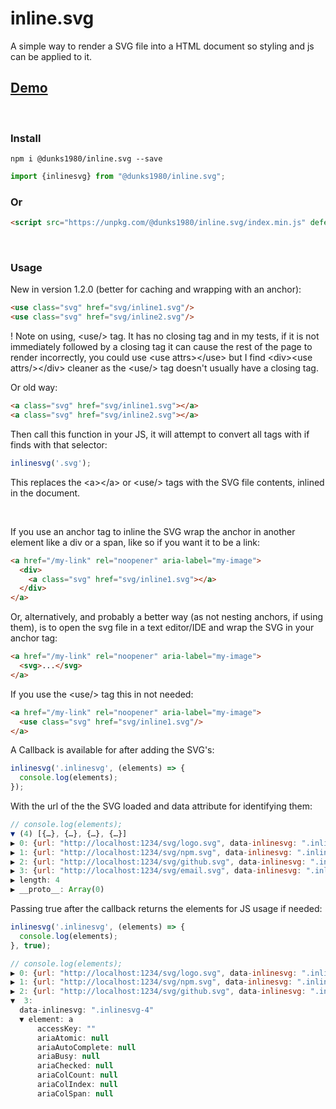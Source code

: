 # inline.svg

A simple way to render a SVG file into a HTML document so styling and js can be applied to it.
<br />
## <a href="https://inlinesvg.dunks1980.com">Demo</a>
<br />

### Install
```
npm i @dunks1980/inline.svg --save
```
```javascript
import {inlinesvg} from "@dunks1980/inline.svg";
```
### Or

```html
<script src="https://unpkg.com/@dunks1980/inline.svg/index.min.js" defer></script>
```
<br />

### Usage

New in version 1.2.0 (better for caching and wrapping with an anchor):

```html
<use class="svg" href="svg/inline1.svg"/>
<use class="svg" href="svg/inline2.svg"/>
```
! Note on using, &lt;use/&gt; tag. It has no closing tag and in my tests, if it is not immediately followed by a closing tag it can cause the rest of the page to render incorrectly, you could use &lt;use attrs&gt;&lt;/use&gt; but I find &lt;div&gt;&lt;use attrs/>&lt;/div&gt; cleaner as the &lt;use/&gt; tag doesn't usually have a closing tag. 

Or old way:

```html
<a class="svg" href="svg/inline1.svg"></a>
<a class="svg" href="svg/inline2.svg"></a>
```
Then call this function in your JS, it will attempt to convert all tags with if finds with that selector:

```javascript
inlinesvg('.svg');
```
This replaces the &lt;a&gt;&lt;/a&gt; <a></a> or &lt;use/&gt; tags with the SVG file contents, inlined in the document. 

<br/>

If you use an anchor tag to inline the SVG wrap the anchor in another element like a div or a span, like so if you want it to be a link:

```html
<a href="/my-link" rel="noopener" aria-label="my-image">
  <div> 
    <a class="svg" href="svg/inline1.svg"></a>
  </div>
</a>
```

Or, alternatively, and probably a better way (as not nesting anchors, if using them), is to open the svg file in a text editor/IDE and wrap the SVG in your anchor tag:
```html
<a href="/my-link" rel="noopener" aria-label="my-image">
  <svg>...</svg>
</a>
```

If you use the &lt;use/&gt; tag this in not needed:

```html
<a href="/my-link" rel="noopener" aria-label="my-image">
  <use class="svg" href="svg/inline1.svg"/>
</a>
```

A Callback is available for after adding the SVG's:

```javascript
inlinesvg('.inlinesvg', (elements) => {
  console.log(elements);
});

```

With the url of the the SVG loaded and data attribute for identifying them:
```javascript
// console.log(elements);
▼ (4) [{…}, {…}, {…}, {…}]
▶ 0: {url: "http://localhost:1234/svg/logo.svg", data-inlinesvg: ".inlinesvg-1", element: false}
▶ 1: {url: "http://localhost:1234/svg/npm.svg", data-inlinesvg: ".inlinesvg-2", element: false}
▶ 2: {url: "http://localhost:1234/svg/github.svg", data-inlinesvg: ".inlinesvg-3", element: false}
▶ 3: {url: "http://localhost:1234/svg/email.svg", data-inlinesvg: ".inlinesvg-4", element: false}
▶ length: 4
▶ __proto__: Array(0)
```

Passing true after the callback returns the elements for JS usage if needed:

```javascript
inlinesvg('.inlinesvg', (elements) => {
  console.log(elements);
}, true);
```


```javascript
// console.log(elements);
▶ 0: {url: "http://localhost:1234/svg/logo.svg", data-inlinesvg: ".inlinesvg-1", element: a}
▶ 1: {url: "http://localhost:1234/svg/npm.svg", data-inlinesvg: ".inlinesvg-2", element: a}
▶ 2: {url: "http://localhost:1234/svg/github.svg", data-inlinesvg: ".inlinesvg-3", element: a}
▼  3:
  data-inlinesvg: ".inlinesvg-4"
  ▼ element: a
      accessKey: ""
      ariaAtomic: null
      ariaAutoComplete: null
      ariaBusy: null
      ariaChecked: null
      ariaColCount: null
      ariaColIndex: null
      ariaColSpan: null
```
